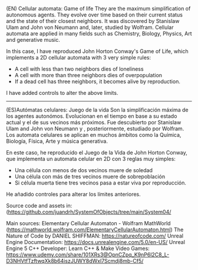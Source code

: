 (EN)  Cellular automata: Game of life 
They are the maximum simplification of autonomous agents. They evolve over time based on their current status and the state of their closest neighbors. It was discovered by Stanislaw Ulam and John von Neumann and, later, studied by Wolfram.
Cellular automata are applied in many fields such as Chemistry, Biology, Physics, Art and generative music.

In this case, I have reproduced John Horton Conway's Game of Life, which implements a 2D cellular automata with 3 very simple rules:
- A cell with less than two neighbors dies of loneliness
- A cell with more than three neighbors dies of overpopulation
- If a dead cell has three neighbors, it becomes alive by reproduction.

I have added controls to alter the above limits.

----------------------------------------------------------------------
(ES)Autómatas celulares: Juego de la vida
Son la simplificación máxima de los agentes autonómos. Evolucionan en el tiempo en base a su estado actual y el de sus vecinos más próximos. Fue descubierto por  Stanislaw Ulam and John von Neumann y , posteriormente, estudiado por Wolfram.
Los automata celulares se aplican en muchos ámbitos como la Química, Biología, Física, Arte y música generativa.

En este caso, he reproducido el Juego de la Vida de John Horton Conway, que implementa un automata celular en 2D con 3 reglas muy simples:
- Una célula con menos de dos vecinos muere de soledad
- Una célula con más de tres vecinos muere de sobrepoblación
- Si célula muerta tiene tres vecinos pasa a estar viva por reproducción.

He añadido controles para alterar los límites anteriores.




Source  code and assets in: 
(https://github.com/juandrh/SystemOfObjects/tree/main/System04/

Main sources:
Elementary Cellular Automaton - Wolfram MathWorld (https://mathworld.wolfram.com/ElementaryCellularAutomaton.html)
The Nature of Code by DANIEL SHIFFMAN: https://natureofcode.com/
Unreal Engine Documentation: https://docs.unrealengine.com/5.0/en-US/
Unreal Engine 5 C++ Developer: Learn C++ & Make Video Games: https://www.udemy.com/share/101XRs3@OpnCZpq_K9nP6l2C8_L-D3NHVtfTzftwqXk8b64iszJUWY8dWxl7Scmdj8mb-Cf5/
